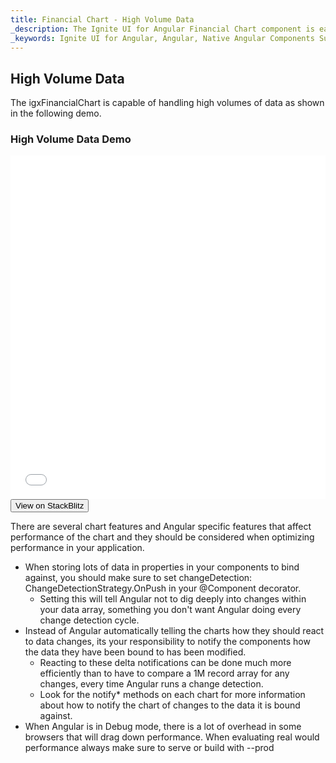 ```yaml
---
title: Financial Chart - High Volume Data
_description: The Ignite UI for Angular Financial Chart component is easily configured to display financial data using a simple and intuitive API, as once the user binds the data, the chart offers multiple ways in which the data can then be visualized and interpreted. 
_keywords: Ignite UI for Angular, Angular, Native Angular Components Suite, Native Angular Controls, Native Angular Components, Native Angular Components Library, Angular Chart, Angular Chart Control, Angular Chart Example, Angular Grid Component, Angular Chart Component, Angular Financial Chart 
---
```

## High Volume Data
The igxFinancialChart is capable of handling high volumes of data as shown in the following demo. 

### High Volume Data Demo
<div class="sample-container" style="height: 550px">
    <iframe id="financial-chart-high-volume-iframe" src='{environment:demosBaseUrl}/financial-chart-high-volume' width="100%" height="100%" seamless frameBorder="0" onload="onSampleIframeContentLoaded(this);"></iframe>
</div>
<div>
    <button data-localize="stackblitz" class="stackblitz-btn"   data-iframe-id="financial-chart-high-volume-iframe" data-demos-base-url="{environment:demosBaseUrl}">View on StackBlitz
    </button>
</div>
<div class="divider--half"></div>

There are several chart features and Angular specific features that affect performance of the chart and they should be considered when optimizing performance in your application.

* When storing lots of data in properties in your components to bind against, you should make sure to set changeDetection: ChangeDetectionStrategy.OnPush in your @Component decorator.  
     * Setting this will tell Angular not to dig deeply into changes within your data array, something you don't want Angular doing every change detection cycle.
* Instead of Angular automatically telling the charts how they should react to data changes, its your responsibility to notify the components how the data they have been bound to has been modified. 
    * Reacting to these delta notifications can be done much more efficiently than to have to compare a 1M record array for any changes, every time Angular runs a change detection. 
    * Look for the notify* methods on each chart for more information about how to notify the chart of changes to the data it is bound against.
* When Angular is in Debug mode, there is a lot of overhead in some browsers that will drag down performance. When evaluating real would performance always make sure to serve or build with --prod
